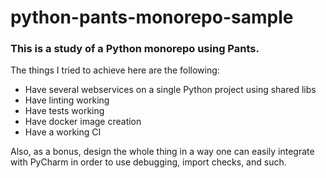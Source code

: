 # python-pants-monorepo-sample

### This is a study of a Python monorepo using Pants. 

The things I tried to achieve here are the following:
- Have several webservices on a single Python project using shared libs
- Have linting working
- Have tests working
- Have docker image creation
- Have a working CI

Also, as a bonus, design the whole thing in a way one can easily integrate with PyCharm in order to use debugging, import checks, and such.
